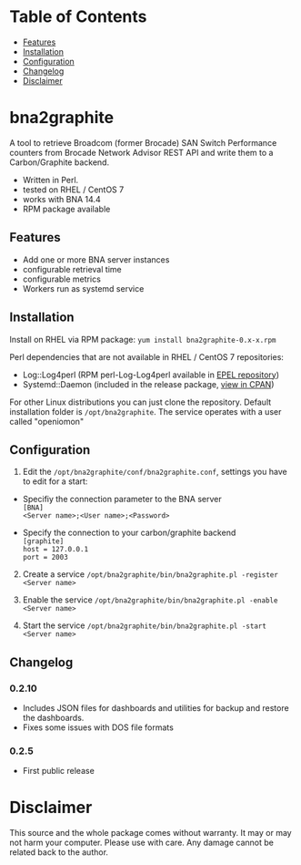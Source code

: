 # Table of Contents

* [Features](#features)
* [Installation](#installation)
* [Configuration](#configuration)
* [Changelog](#changelog)
* [Disclaimer](#disclaimer)

# bna2graphite

A tool to retrieve Broadcom (former Brocade) SAN Switch Performance counters from Brocade Network Advisor REST API and write them to a Carbon/Graphite backend.
* Written in Perl.
* tested on RHEL / CentOS 7
* works with BNA 14.4
* RPM package available

## Features
* Add one or more BNA server instances
* configurable retrieval time
* configurable metrics
* Workers run as systemd service

## Installation
Install on RHEL via RPM package: `yum install bna2graphite-0.x-x.rpm`

Perl dependencies that are not available in RHEL / CentOS 7 repositories:
* Log::Log4perl (RPM perl-Log-Log4perl available in [EPEL repository](https://fedoraproject.org/wiki/EPEL))
* Systemd::Daemon (included in the release package, [view in CPAN](https://metacpan.org/pod/Systemd::Daemon))

For other Linux distributions you can just clone the repository. Default installation folder is `/opt/bna2graphite`. The service operates with a user called "openiomon"

## Configuration
1. Edit the `/opt/bna2graphite/conf/bna2graphite.conf`, settings you have to edit for a start:

* Specifiy the connection parameter to the BNA server  
`[BNA]`  
`<Server name>;<User name>;<Password>`

* Specify the connection to your carbon/graphite backend  
`[graphite]`  
`host = 127.0.0.1`  
`port = 2003`  

2. Create a service
`/opt/bna2graphite/bin/bna2graphite.pl -register <Server name>`

3. Enable the service
`/opt/bna2graphite/bin/bna2graphite.pl -enable <Server name>`

4. Start the service
`/opt/bna2graphite/bin/bna2graphite.pl -start <Server name>`

## Changelog

### 0.2.10
* Includes JSON files for dashboards and utilities for backup and restore the dashboards.
* Fixes some issues with DOS file formats

### 0.2.5
* First public release

# Disclaimer
This source and the whole package comes without warranty. It may or may not harm your computer. Please use with care. Any damage cannot be related back to the author.
